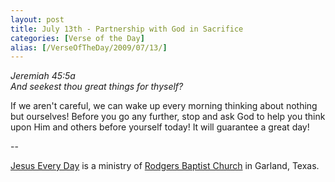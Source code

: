 ```yaml
---
layout: post
title: July 13th - Partnership with God in Sacrifice
categories: [Verse of the Day]
alias: [/VerseOfTheDay/2009/07/13/]
---
```


_Jeremiah 45:5a  
And seekest thou great things for thyself?_

If we aren't careful, we can wake up every morning thinking about
nothing but ourselves! Before you go any further, stop and ask God to
help you think upon Him and others before yourself today! It will
guarantee a great day!

 --

<a href=http://jesuseveryday.net>Jesus Every Day</a> is a ministry of <a href=http://rodgersbaptist.net>Rodgers Baptist Church</a> in Garland, Texas.
